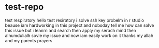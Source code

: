 # test-repo
test respiratory 
hello test resiratory i solve ssh key probelm in r studio 
beause iam hardworking in this project and noboday tell me how can solve this issue but i leanrn and search then apply my serach mind then alhumdulialh sovle my issue and now iam easily work on it 
thanks my allah and my parents prayers 